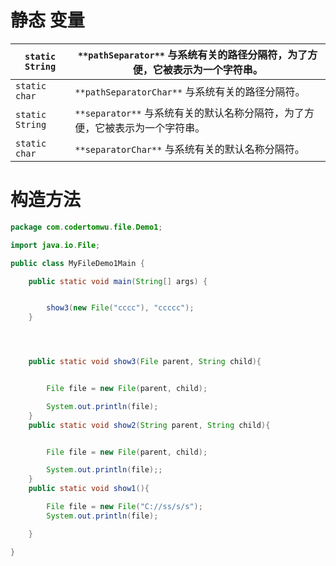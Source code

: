 # 静态 变量



 

| `static String` | `**pathSeparator**`             与系统有关的路径分隔符，为了方便，它被表示为一个字符串。 |
| --------------- | ------------------------------------------------------------ |
| `static char`   | `**pathSeparatorChar**`             与系统有关的路径分隔符。 |
| `static String` | `**separator**`             与系统有关的默认名称分隔符，为了方便，它被表示为一个字符串。 |
| `static char`   | `**separatorChar**`             与系统有关的默认名称分隔符。 |





# 构造方法





```java
package com.codertomwu.file.Demo1;

import java.io.File;

public class MyFileDemo1Main {

    public static void main(String[] args) {


        show3(new File("cccc"), "ccccc");
    }




    public static void show3(File parent, String child){


        File file = new File(parent, child);

        System.out.println(file);
    }
    public static void show2(String parent, String child){


        File file = new File(parent, child);

        System.out.println(file);;
    }
    public static void show1(){

        File file = new File("C://ss/s/s");
        System.out.println(file);

    }

}
```



